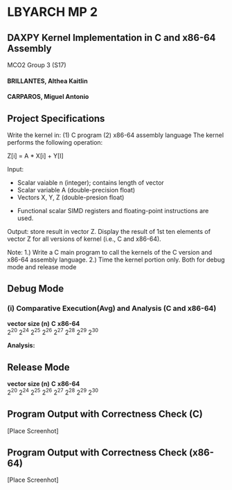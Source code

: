 # LBYARCH MP 2

## DAXPY Kernel Implementation in C and x86-64 Assembly

MCO2 Group 3 (S17)
<h4>BRILLANTES, Althea Kaitlin<h4>
<h4>CARPAROS, Miguel Antonio<h4>
    
## Project Specifications

Write the kernel in:
(1) C program
(2) x86-64 assembly language 
The kernel performs the following operation:

Z[i] = A * X[i] + Y[I]

Input: 
- Scalar vaiable n (integer); contains length of vector
- Scalar variable A (double-precision float)
- Vectors X, Y, Z (double-presion float)

* Functional scalar SIMD registers and floating-point instructions are used.

Output: store result in vector Z. Display the result of 1st ten elements of vector Z for all versions of kernel (i.e., C and x86-64).

Note: 
1.) Write a C main program to call the kernels of the C version and x86-64 assembly language.
2.) Time the kernel portion only. Both for debug mode and release mode

## Debug Mode

### (i) Comparative Execution(Avg) and Analysis (C and x86-64)
**vector size (n)**    **C**    **x86-64**    
2<sup>20</sup>
2<sup>24</sup>
2<sup>25</sup>
2<sup>26</sup>
2<sup>27</sup>
2<sup>28</sup>
2<sup>29</sup>
2<sup>30</sup>

**Analysis:**

## Release Mode

**vector size (n)**    **C**    **x86-64**    
2<sup>20</sup>
2<sup>24</sup>
2<sup>25</sup>
2<sup>26</sup>
2<sup>27</sup>
2<sup>28</sup>
2<sup>29</sup>
2<sup>30</sup>


## Program Output with Correctness Check (C)
[Place Screenhot]

## Program Output with Correctness Check (x86-64)
[Place Screenhot]
